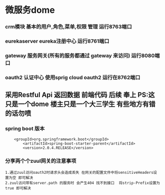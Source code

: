 # 微服务dome

### crm模块   	基本的用户,角色,菜单,权限 管理 运行8763端口
### eurekaserver  eureka注册中心 运行8761端口
### gateway  服务网关(所有的服务都通过 gateway 来访问) 运行8080端口

### oauth2 认证中心 使用sprig cloud oauth2 运行在8762端口

## 采用Restful Api 返回数据  前端代码 后续 奉上  PS:这只是一个dome 楼主只是一个大三学生 有些地方有错的话勿喷

### spring boot 版本
		
		<groupId>org.springframework.boot</groupId>
            <artifactId>spring-boot-starter-parent</artifactId>
            <version>2.0.4.RELEASE</version>

### 分享两个个zuul网关的注意事项 

	1.通过zuul访问oauth2时请求头会造成丢失 在网关的配置文件中将sensitiveHeaders设置为空 即可解决
	2.zuul访问带有server.path 的服务时 会产生404 找不到接口  将strip-Prefix设置为true 即可解决
